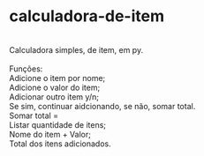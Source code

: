 # calculadora-de-item
 <br>
Calculadora simples, de item, em py.   <br>
 <br>
Funções:  <br>
Adicione o item por nome; <br>
Adicione o valor do item;  <br>
Adicionar outro item y/n; <br>
Se sim, continuar aidcionando, se não, somar total.  <br>
Somar total =  <br>
Listar quantidade de itens;  <br>
Nome do item + Valor;  <br> 
Total dos itens adicionados.  <br> 
